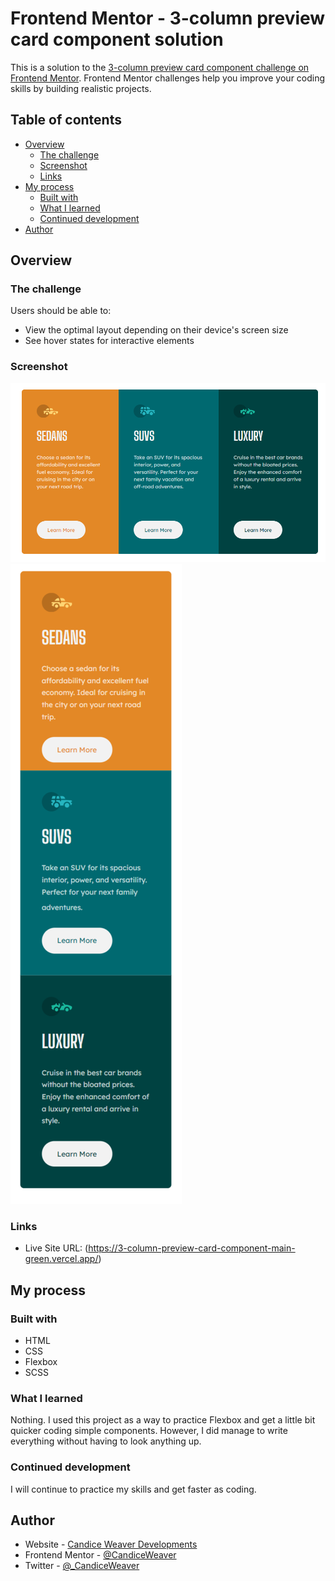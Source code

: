 # Frontend Mentor - 3-column preview card component solution

This is a solution to the [3-column preview card component challenge on Frontend Mentor](https://www.frontendmentor.io/challenges/3column-preview-card-component-pH92eAR2-). Frontend Mentor challenges help you improve your coding skills by building realistic projects.

## Table of contents

- [Overview](#overview)
  - [The challenge](#the-challenge)
  - [Screenshot](#screenshot)
  - [Links](#links)
- [My process](#my-process)
  - [Built with](#built-with)
  - [What I learned](#what-i-learned)
  - [Continued development](#continued-development)
- [Author](#author)

## Overview

### The challenge

Users should be able to:

- View the optimal layout depending on their device's screen size
- See hover states for interactive elements

### Screenshot

![Desktop](https://raw.githubusercontent.com/CandiceWeaver/3-column-preview-card-component-main/main/images/desktop-screenshot-complete.png)
![Mobile](https://raw.githubusercontent.com/CandiceWeaver/3-column-preview-card-component-main/main/images/mobile-screenshot-complete.png)

### Links

- Live Site URL: (https://3-column-preview-card-component-main-green.vercel.app/)

## My process

### Built with

- HTML
- CSS
- Flexbox
- SCSS

### What I learned

Nothing. I used this project as a way to practice Flexbox and get a little bit quicker coding simple components. However, I did manage to write everything without having to look anything up.

### Continued development

I will continue to practice my skills and get faster as coding.

## Author

- Website - [Candice Weaver Developments](www.candiceweaver.dev)
- Frontend Mentor - [@CandiceWeaver](https://www.frontendmentor.io/profile/CandiceWeaver)
- Twitter - [@\_CandiceWeaver](https://www.twitter.com/_CandiceWeaver)
